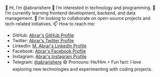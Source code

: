 👋 Hi, I’m @abrarishere
👀 I’m interested in technology and programming.
🌱 I’m currently learning frontend development, backend, and data management.
💞️ I’m looking to collaborate on open-source projects and tech-related initiatives.
📫 How to reach me: 
   - GitHub: [Abrar's GitHub Profile](https://github.com/abrarishere)
   - Twitter: [Abrar's Twitter Profile](https://twitter.com/abrarishere_)
   - LinkedIn: [M. Abrar's LinkedIn Profile](https://www.linkedin.com/in/m-abrar-7566562a6?utm_source=share&utm_campaign=share_via&utm_content=profile&utm_medium=android_app)
   - Facebook: [Abrar's Facebook Profile](https://www.facebook.com/profile.php?id=100070891160365)
   - Instagram: [Abrar's Instagram Profile](https://www.instagram.com/just.abrar1?igshid=MTZxbnJ6M2N2bjQxNg==)
   - Telegram: [@abrarishere](https://t.me/abrarishere)
😄 Pronouns: He/Him
⚡ Fun fact: I love exploring new technologies and experimenting with coding projects.
